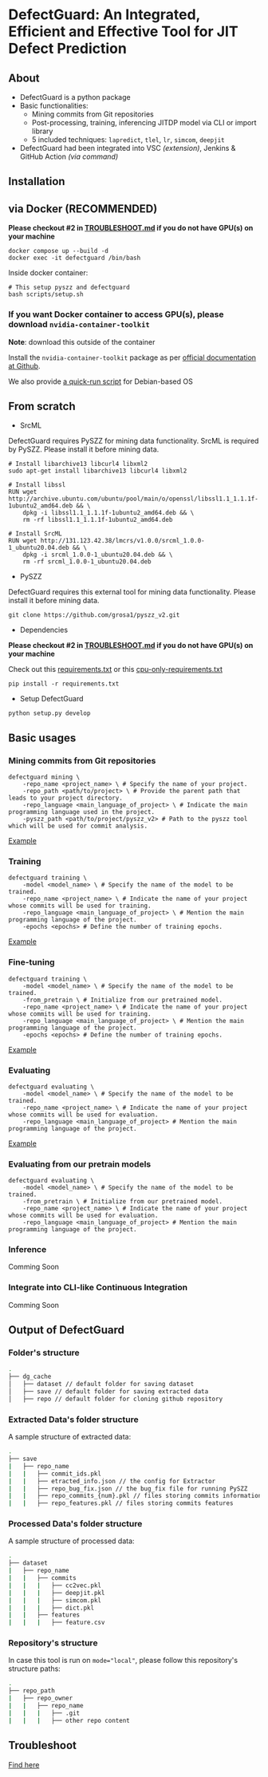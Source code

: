 # DefectGuard: An Integrated, Efficient and Effective Tool for JIT Defect Prediction

## About

- DefectGuard is a python package
- Basic functionalities:
  - Mining commits from Git repositories
  - Post-processing, training, inferencing JITDP model via CLI or import library
  - 5 included techniques: `lapredict`, `tlel`, `lr`, `simcom`, `deepjit`
- DefectGuard had been integrated into VSC _(extension)_, Jenkins & GitHub Action _(via command)_

## Installation

## via Docker (RECOMMENDED)

**Please checkout #2 in [TROUBLESHOOT.md](https://github.com/manhtdd/DefectGuard-the-Package/blob/main/TROUBLESHOOT.md) if you do not have GPU(s) on your machine**

```
docker compose up --build -d
docker exec -it defectguard /bin/bash
```

Inside docker container:

```
# This setup pyszz and defectguard
bash scripts/setup.sh
```

### If you want Docker container to access GPU(s), please download `nvidia-container-toolkit`

**Note**: download this outside of the container

Install the `nvidia-container-toolkit` package as per [official documentation at Github](https://github.com/NVIDIA/nvidia-docker).

We also provide [a quick-run script](https://github.com/manhtdd/DefectGuard-the-Package/blob/main/scripts/setup_nvidia_container_toolkit.sh) for Debian-based OS

## From scratch

- SrcML

DefectGuard requires PySZZ for mining data functionality. SrcML is required by PySZZ. Please install it before mining data.

```
# Install libarchive13 libcurl4 libxml2
sudo apt-get install libarchive13 libcurl4 libxml2

# Install libssl
RUN wget http://archive.ubuntu.com/ubuntu/pool/main/o/openssl/libssl1.1_1.1.1f-1ubuntu2_amd64.deb && \
    dpkg -i libssl1.1_1.1.1f-1ubuntu2_amd64.deb && \
    rm -rf libssl1.1_1.1.1f-1ubuntu2_amd64.deb

# Install SrcML
RUN wget http://131.123.42.38/lmcrs/v1.0.0/srcml_1.0.0-1_ubuntu20.04.deb && \
    dpkg -i srcml_1.0.0-1_ubuntu20.04.deb && \
    rm -rf srcml_1.0.0-1_ubuntu20.04.deb
```

- PySZZ

DefectGuard requires this external tool for mining data functionality. Please install it before mining data.

```
git clone https://github.com/grosa1/pyszz_v2.git
```

- Dependencies

**Please checkout #2 in [TROUBLESHOOT.md](https://github.com/manhtdd/DefectGuard-the-Package/blob/main/TROUBLESHOOT.md) if you do not have GPU(s) on your machine**

Check out this [requirements.txt](https://github.com/manhtdd/DefectGuard-the-Package/blob/main/requirements.txt) or this [cpu-only-requirements.txt](https://github.com/manhtdd/DefectGuard-the-Package/blob/main/cpu-only-requirements.txt)

```
pip install -r requirements.txt
```

- Setup DefectGuard

```
python setup.py develop
```

## Basic usages

### Mining commits from Git repositories

```
defectguard mining \
    -repo_name <project_name> \ # Specify the name of your project.
    -repo_path <path/to/project> \ # Provide the parent path that leads to your project directory.
    -repo_language <main_language_of_project> \ # Indicate the main programming language used in the project.
    -pyszz_path <path/to/project/pyszz_v2> # Path to the pyszz tool which will be used for commit analysis.
```

[Example](https://github.com/manhtdd/DefectGuard-the-Package/blob/main/scripts/test_mining.sh)

### Training

```
defectguard training \
    -model <model_name> \ # Specify the name of the model to be trained.
    -repo_name <project_name> \ # Indicate the name of your project whose commits will be used for training.
    -repo_language <main_language_of_project> \ # Mention the main programming language of the project.
    -epochs <epochs> # Define the number of training epochs.
```

[Example](https://github.com/manhtdd/DefectGuard-the-Package/blob/main/scripts/test_train.sh)

### Fine-tuning

```
defectguard training \
    -model <model_name> \ # Specify the name of the model to be trained.
    -from_pretrain \ # Initialize from our pretrained model.
    -repo_name <project_name> \ # Indicate the name of your project whose commits will be used for training.
    -repo_language <main_language_of_project> \ # Mention the main programming language of the project.
    -epochs <epochs> # Define the number of training epochs.
```

[Example](https://github.com/manhtdd/DefectGuard-the-Package/blob/main/scripts/test_finetuning.sh)

### Evaluating

```
defectguard evaluating \
    -model <model_name> \ # Specify the name of the model to be trained.
    -repo_name <project_name> \ # Indicate the name of your project whose commits will be used for evaluation.
    -repo_language <main_language_of_project> # Mention the main programming language of the project.
```

[Example](https://github.com/manhtdd/DefectGuard-the-Package/blob/main/scripts/test_evaluate.sh)

### Evaluating from our pretrain models

```
defectguard evaluating \
    -model <model_name> \ # Specify the name of the model to be trained.
    -from_pretrain \ # Initialize from our pretrained model.
    -repo_name <project_name> \ # Indicate the name of your project whose commits will be used for evaluation.
    -repo_language <main_language_of_project> # Mention the main programming language of the project.
```

### Inference

Comming Soon

### Integrate into CLI-like Continuous Integration

Comming Soon

## Output of DefectGuard

### Folder's structure
```bash
.
├── dg_cache
│   ├── dataset // default folder for saving dataset
│   ├── save // default folder for saving extracted data
│   ├── repo // default folder for cloning github repository
```

### Extracted Data's folder structure

A sample structure of extracted data:
```bash
.
├── save
|   ├── repo_name
|   |   ├── commit_ids.pkl
|   |   ├── etracted_info.json // the config for Extractor
|   |   ├── repo_bug_fix.json // the bug_fix file for running PySZZ
|   |   ├── repo_commits_{num}.pkl // files storing commits information
|   |   ├── repo_features.pkl // files storing commits features
```

### Processed Data's folder structure

A sample structure of processed data:
```bash
.
├── dataset
|   ├── repo_name
|   |   ├── commits
|   |   |   ├── cc2vec.pkl
|   |   |   ├── deepjit.pkl
|   |   |   ├── simcom.pkl
|   |   |   ├── dict.pkl
|   |   ├── features
|   |   |   ├── feature.csv
```

### Repository's structure

In case this tool is run on `mode="local"`, please follow this repository's structure paths:
```bash
.
├── repo_path
|   ├── repo_owner
|   |   ├── repo_name
|   |   |   ├── .git
|   |   |   ├── other repo content
```

## Troubleshoot

[Find here](https://github.com/manhtdd/DefectGuard-the-Package/blob/main/TROUBLESHOOT.md)
